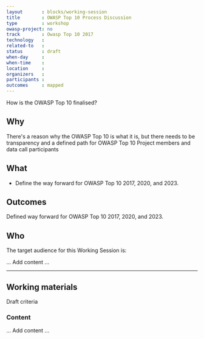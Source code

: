 ```yaml
---
layout       : blocks/working-session
title        : OWASP Top 10 Process Discussion
type         : workshop
owasp-project: no
track        : Owasp Top 10 2017
technology   :
related-to   :
status       : draft
when-day     :
when-time    :
location     :
organizers   :
participants :
outcomes     : mapped
---
```


How is the OWASP Top 10 finalised?

## Why

There's a reason why the OWASP Top 10 is what it is, but there needs to be transparency
and a defined path for OWASP Top 10 Project members and data call participants

## What

 - Define the way forward for OWASP Top 10 2017, 2020, and 2023.

## Outcomes

Defined way forward for OWASP Top 10 2017, 2020, and 2023.

## Who

The target audience for this Working Session is:

... Add content ...

---

## Working materials

Draft criteria

### Content

... Add content ...
